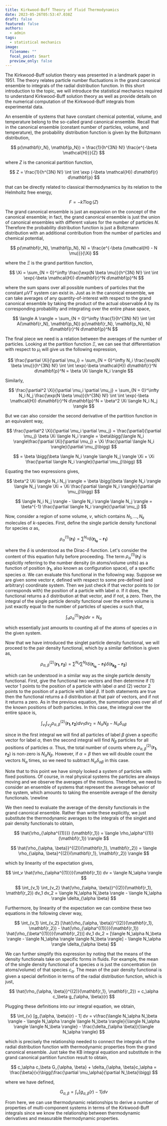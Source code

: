 ```yaml
---
title: Kirkwood-Buff Theory of Fluid Thermodynamics
date: 2023-05-26T05:53:47.038Z
draft: false
featured: false
authors:
  - admin
tags:
  - statistical mechanics
image:
  filename: ""
  focal_point: Smart
  preview_only: false
---
```


The Kirkwood-Buff solution theory was presented in a landmark paper in 1951. The theory relates particle number fluctuations in the grand canonical ensemble to integrals of the radial distribution function. In this short introduction to the topic, we will introduce the statistical mechanics required to understand Kirkwood-Buff solution theory as well as provide details on the numerical computation of the Kirkwood-Buff integrals from experimental data. 

An ensemble of systems that have constant chemical potential, volume, and temperature belong to the so-called grand canonical ensemble. Recall that in the canonical ensemble (constant number of particles, volume, and temperature), the probability distribution function is given by the Boltzmann distribution,

$$
    p(\mathbf{r_N}, \mathbf{p_N}) = \frac{1}{h^{3N} N!} \frac{e^{-\beta \mathcal{H}}}{Z}
$$

where $Z$ is the canonical partition function,

$$
    Z = \frac{1}{h^{3N} N!} \int \int \exp (-\beta \mathcal{H}) d\mathbf{r} d\mathbf{p}
$$

that can be directly related to classical thermodynamics by its relation to the Helmholtz free energy,

$$
    F = -kT\log(Z)
$$

The grand canonical ensemble is just an expansion on the concept of the canonical ensemble; in fact, the grand canonical ensemble is just the union of canonical ensembles with different values for the number of particles $N$. Therefore the probability distribution function is just a Boltzmann distribution with an additional contribution from the number of particles and chemical potential,

$$
    p(\mathbf{r_N}, \mathbf{p_N}, N) = \frac{e^{-\beta (\mathcal{H} - N \mu)}}{\Xi}
$$

where the $\Xi$ is the grand partition function,

$$
    \Xi = \sum_{N = 0}^\infty \frac{\exp(N \beta \mu)}{h^{3N} N!} \int \int \exp(-\beta \mathcal{H}) d\mathbf{r}^N d\mathbf{p}^N
$$

where the sum spans over all possible numbers of particles that the constant $\mu V T$ system can exist in. Just as in the canonical ensemble, we can take averages of any quantity-of-interest with respect to the grand canonical ensemble by taking the product of the actual observable $A$ by its corresponding probability and integrating over the entire phase space,

$$
    \langle A \rangle = \sum_{N = 0}^\infty \frac{1}{h^{3N} N!} \int \int A(\mathbf{r_N}, \mathbf{p_N}) p(\mathbf{r_N}, \mathbf{p_N}, N) d\mathbf{r}^N d\mathbf{p}^N
$$

The final piece we need is a relation between the averages of the number of particles. Looking at the partition function $\Xi$, we can see that differentiation with respect to $\mu_i$ will give us the following expression,

$$
    \frac{\partial \Xi}{\partial \mu_i} = \sum_{N = 0}^\infty N_i \frac{\exp(N \beta \mu)}{h^{3N} N!} \int \int \exp(-\beta \mathcal{H}) d\mathbf{r}^N d\mathbf{p}^N = \beta \Xi \langle N_i \rangle
$$

Similarly,

$$
    \frac{\partial^2 \Xi}{\partial \mu_i \partial \mu_j} = \sum_{N = 0}^\infty N_i N_j \frac{\exp(N \beta \mu)}{h^{3N} N!} \int \int \exp(-\beta \mathcal{H}) d\mathbf{r}^N d\mathbf{p}^N = \beta^2 \Xi \langle N_i N_j \rangle
$$

But we can also consider the second derivative of the partition function in an equivalent way,

$$
    \frac{\partial^2 \Xi}{\partial \mu_i \partial \mu_j} = \frac{\partial}{\partial \mu_j} \beta \Xi \langle N_i \rangle = \beta\bigg(\langle N_i \rangle\frac{\partial \Xi}{\partial \mu_j} + \Xi \frac{\partial \langle N_i \rangle}{\partial \mu_j}\bigg)
$$

$$
    = \beta \bigg(\beta \langle N_i \rangle \langle N_j \rangle \Xi + \Xi \frac{\partial \langle N_i \rangle}{\partial \mu_j}\bigg) 
$$

Equating the two expressions gives,

$$
    \beta^2 \Xi \langle N_i N_j \rangle = \beta \bigg(\beta \langle N_i \rangle \langle N_j \rangle \Xi + \Xi \frac{\partial \langle N_i \rangle}{\partial \mu_j}\bigg) 
$$

$$
    \langle N_i N_j \rangle - \langle N_i \rangle \langle N_j \rangle  =  \beta^{-1} \frac{\partial \langle N_i \rangle}{\partial \mu_j} 
$$

Now, consider a region of some volume, $v$, which contains $N_1, ..., N_k$ molecules of $k$-species. First, define the single particle density functional for species $\alpha$ as,

$$
    \rho_\alpha^{(1)}(\mathbf{r_1}) = \sum^{N_\alpha} \delta(\mathbf{r_{i_\alpha}} - \mathbf{r_1})
$$

where the $\delta$ is understood as the Dirac-$\delta$ function. Let's consider the content of this equation fully before proceeding. The term $\rho_\alpha^{(1)}(\mathbf{r_1})$ is explicitly referring to the number density (in atoms/volume units) as a function of position ($\mathbf{r_1}$, also known as configuration space), of a specific species $\alpha$. We can evaluate this functional in the following way. Suppose we are given some vector $\mathbf{r}$, defined with respect to some pre-defined (and arbitrary) coordinate system. Then we just check if that vector points to (or corresponds with) the position of a particle with label $\alpha$. If it does, the functional returns a $\delta$ distribution at that vector, and if not, a zero. Then, the integral of the single particle density functional over the entire volume is just exactly equal to the number of particles of species $\alpha$ such that,

$$
    \int_v \rho_\alpha^{(1)}(\mathbf{r_1}) dv = N_\alpha
$$

which essentially just amounts to counting all of the atoms of species $\alpha$ in the given system. 

Now that we have introduced the singlet particle density functional, we will proceed to the pair density functional, which by a similar definition is given as,

$$
    \rho_{\alpha, \beta}^{(2)}(\mathbf{r_1}, \mathbf{r_2}) = \sum^{N_\alpha} \sum^{N_\beta} \delta(\mathbf{r_{i_\alpha}} - \mathbf{r_1})\delta(\mathbf{r_{k_\beta}} - \mathbf{r_2})
$$

which can be understood in a similar way as the single particle density functional. First, give the functional two vectors and then determine if (1) vector 1 points to the position of a particle with label $\alpha$ and (2) vector 2 points to the position of a particle with label $\beta$. If both statements are true then the functional returns a $\delta$ distribution at that pair of vectors, and if not it returns a zero. As in the previous equation, the summation goes over all of the known positions of both particles. In this case, the integral over the entire space is,

$$
    \int_{v_1} \int_{v_2} \rho_{\alpha, \beta}^{(2)}(\mathbf{r_1}, \mathbf{r_2}) dv_1 dv_2 = N_\alpha N_\beta - N_\alpha \delta_{\alpha  \beta}
$$

since in the first integral we will find all particles of label $\beta$ given a specific vector for label $\alpha$, then the second integral will find $N_\beta$ particles for all positions of particles $\alpha$. Thus, the total number of counts where $\rho_{\alpha, \beta}^{(2)}(\mathbf{r_1}, \mathbf{r_2})$ is non-zero is $N_\alpha N_\beta$. However, if $\alpha = \beta$ then we will double count the vectors $N_\alpha$ times, so we need to subtract $N_\alpha \delta_{\alpha \beta}$ in this case.  

Note that to this point we have simply looked a system of particles with fixed positions. Of course, in real physical systems the particles are always moving and we observe the averages of the motions. Therefore, we need to consider an ensemble of systems that represent the average behavior of the system, which amounts to taking the ensemble average of the density functionals. \newline

We then need to evaluate the average of the density functionals in the grand canonical ensemble. Rather than write these explicitly, we just substitute the thermodynamic averages to the integrals of the singlet and pair density functionals to obtain,

$$
    \hat{\rho_{\alpha^{(1)}}} (\mathbf{r_1}) = \langle \rho_\alpha^{(1)}(\mathbf{r_1}) \rangle
$$

$$
    \hat{\rho_{\alpha, \beta}}^{(2)}(\mathbf{r_1}, \mathbf{r_2}) = \langle \rho_{\alpha, \beta}^{(2)}(\mathbf{r_1}, \mathbf{r_2}) \rangle
$$

which by linearity of the expectation gives,

$$
    \int_v \hat{\rho_{\alpha^{(1)}}}(\mathbf{r_1}) dv = \langle N_\alpha \rangle
$$

$$
    \int_{v_1} \int_{v_2} \hat{\rho_{\alpha, \beta}}^{(2)}(\mathbf{r_1}, \mathbf{r_2}) dv_1 dv_2 = \langle N_\alpha N_\beta \rangle - \langle N_\alpha \rangle \delta_{\alpha  \beta}
$$

Furthermore, by linearity of the expectation we can combine these two equations in the following clever way,

$$
        \int_{v_1} \int_{v_2} [\hat{\rho_{\alpha, \beta}}^{(2)}(\mathbf{r_1}, \mathbf{r_2}) - \hat{\rho_{\alpha^{(1)}}}(\mathbf{r_1}) \hat{\rho_{\beta^{(1)}}}(\mathbf{r_2})] dv_1 dv_2 = [\langle N_\alpha N_\beta \rangle - \langle N_\alpha \rangle \langle N_\beta \rangle]  - \langle N_\alpha \rangle \delta_{\alpha  \beta}
$$

We can further simplify this expression by noting that the means of the density functionals take on specific forms in fluids. For example, the mean of the single density functional of a species $\alpha$ is just the concentration (in atoms/volume) of that species $c_\alpha$. The mean of the pair density functional is given a special definition in terms of the radial distribution function, which is just,

$$
    \hat{\rho_{\alpha, \beta}}^{(2)}(\mathbf{r_1}, \mathbf{r_2}) = c_\alpha c_\beta g_{\alpha, \beta}(r)
$$

Plugging these definitions into our integral equation, we obtain,

$$
     \int_{v} [g_{\alpha, \beta}(r) - 1] dv = v\frac{\langle N_\alpha N_\beta \rangle - \langle N_\alpha \rangle \langle N_\beta \rangle}{\langle N_\alpha \rangle \langle N_\beta \rangle}  -  \frac{\delta_{\alpha  \beta}}{\langle N_\alpha \rangle}
$$

which is precisely the relationship needed to connect the integrals of the radial distribution function with thermodynamic properties from the grand canonical ensemble. Just take the KB integral equation and substitute in the grand canonical partition function result to obtain,

$$
    c_\alpha c_\beta G_{\alpha, \beta} + \delta_{\alpha, \beta}c_\alpha = \frac{\beta}{v}\bigg(\frac{\partial \mu_\alpha}{\partial N_\beta}\bigg)
$$

where we have defined,

$$
    G_{\alpha, \beta} = \int_{v} [g_{\alpha, \beta}(r) - 1] dv
$$

From here, we can use thermodynamic relationships to derive a number of properties of multi-component systems in terms of the Kirkwood-Buff integrals since we know the relationship between thermodynamic derivatives and measurable thermodynamic properties.
